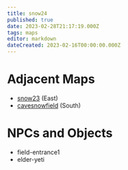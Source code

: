 ```yaml
---
title: snow24
published: true
date: 2023-02-28T21:17:19.000Z
tags: maps
editor: markdown
dateCreated: 2023-02-16T00:00:00.000Z
---
```



# Adjacent Maps
 * [snow23](/maps/snow23) (East)
 * [cavesnowfield](/maps/cavesnowfield) (South)

# NPCs and Objects
 * field-entrance1
 * elder-yeti

